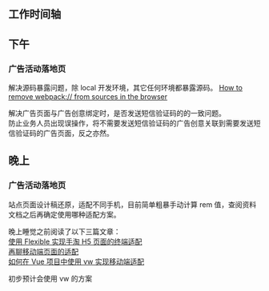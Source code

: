 ## 工作时间轴

## 下午

### 广告活动落地页

解决源码暴露问题，除 local 开发环境，其它任何环境都暴露源码。
[How to remove webpack:// from sources in the browser](https://stackoverflow.com/questions/49096454/how-to-remove-webpack-from-sources-in-the-browser)

解决广告页面与广告创意绑定时，是否发送短信验证码的的一致问题。  
防止业务人员出现误操作，将不需要发送短信验证码的广告创意关联到需要发送短信验证码的广告页面，反之亦然。

## 晚上

### 广告活动落地页

站点页面设计稿还原，适配不同手机，目前简单粗暴手动计算 rem 值，查阅资料文档之后再确定使用哪种适配方案。

晚上睡觉之前阅读了以下三篇文章：  
[使用 Flexible 实现手淘 H5 页面的终端适配](https://github.com/amfe/article/issues/17)  
[再聊移动端页面的适配](https://juejin.im/entry/5a9d07ee6fb9a028c149f55b)  
[如何在 Vue 项目中使用 vw 实现移动端适配](https://juejin.im/entry/5aa09c3351882555602077ca)

初步预计会使用 vw 的方案
